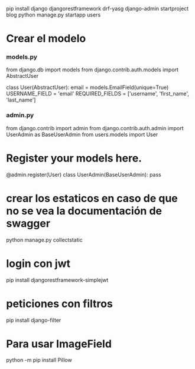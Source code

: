 
pip install django djangorestframework drf-yasg
django-admin startproject blog
python manage.py startapp users

# Crear el modelo
### models.py
from django.db import models
from django.contrib.auth.models import AbstractUser

class User(AbstractUser):
    email = models.EmailField(unique=True)
    USERNAME_FIELD = 'email'
    REQUIRED_FIELDS = ['username', 'first_name', 'last_name']

### admin.py
from django.contrib import admin
from django.contrib.auth.admin import UserAdmin as BaseUserAdmin
from users.models import User

# Register your models here.
@admin.register(User)
class UserAdmin(BaseUserAdmin):
    pass

# crear los estaticos en caso de que no se vea la documentación de swagger
python manage.py collectstatic

# login con jwt
pip install djangorestframework-simplejwt

# peticiones con filtros
pip install django-filter

# Para usar ImageField 
python -m pip install Pillow
